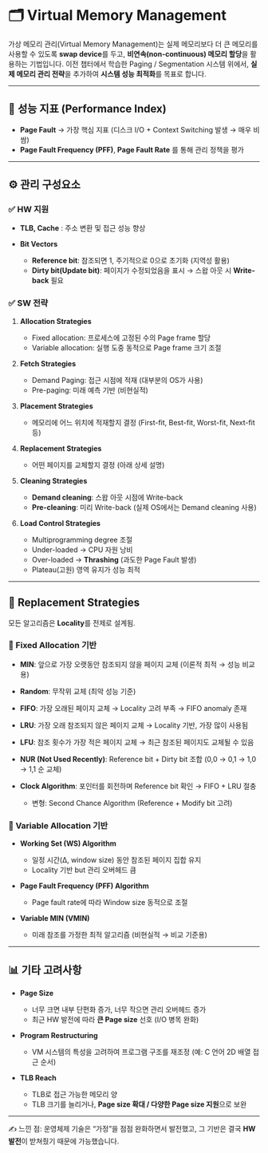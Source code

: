 # 🗂️ Virtual Memory Management

가상 메모리 관리(Virtual Memory Management)는 실제 메모리보다 더 큰 메모리를 사용할 수 있도록 **swap device**를 두고, **비연속(non-continuous) 메모리 할당**을 활용하는 기법입니다.
이전 챕터에서 학습한 Paging / Segmentation 시스템 위에서, **실제 메모리 관리 전략**을 추가하여 **시스템 성능 최적화**를 목표로 합니다.

---

## 📌 성능 지표 (Performance Index)

-   **Page Fault** → 가장 핵심 지표 (디스크 I/O + Context Switching 발생 → 매우 비쌈)
-   **Page Fault Frequency (PFF)**, **Page Fault Rate** 를 통해 관리 정책을 평가

---

## ⚙️ 관리 구성요소

### ✅ HW 지원

-   **TLB, Cache** : 주소 변환 및 접근 성능 향상
-   **Bit Vectors**

    -   **Reference bit**: 참조되면 1, 주기적으로 0으로 초기화 (지역성 활용)
    -   **Dirty bit(Update bit)**: 페이지가 수정되었음을 표시 → 스왑 아웃 시 **Write-back** 필요

### ✅ SW 전략

1. **Allocation Strategies**

    - Fixed allocation: 프로세스에 고정된 수의 Page frame 할당
    - Variable allocation: 실행 도중 동적으로 Page frame 크기 조절

2. **Fetch Strategies**

    - Demand Paging: 접근 시점에 적재 (대부분의 OS가 사용)
    - Pre-paging: 미래 예측 기반 (비현실적)

3. **Placement Strategies**

    - 메모리에 어느 위치에 적재할지 결정 (First-fit, Best-fit, Worst-fit, Next-fit 등)

4. **Replacement Strategies**

    - 어떤 페이지를 교체할지 결정 (아래 상세 설명)

5. **Cleaning Strategies**

    - **Demand cleaning**: 스왑 아웃 시점에 Write-back
    - **Pre-cleaning**: 미리 Write-back (실제 OS에서는 Demand cleaning 사용)

6. **Load Control Strategies**

    - Multiprogramming degree 조절
    - Under-loaded → CPU 자원 낭비
    - Over-loaded → **Thrashing** (과도한 Page Fault 발생)
    - Plateau(고원) 영역 유지가 성능 최적

---

## 🔄 Replacement Strategies

모든 알고리즘은 **Locality**를 전제로 설계됨.

### 📍 Fixed Allocation 기반

-   **MIN**: 앞으로 가장 오랫동안 참조되지 않을 페이지 교체 (이론적 최적 → 성능 비교용)
-   **Random**: 무작위 교체 (최악 성능 기준)
-   **FIFO**: 가장 오래된 페이지 교체 → Locality 고려 부족 → FIFO anomaly 존재
-   **LRU**: 가장 오래 참조되지 않은 페이지 교체 → Locality 기반, 가장 많이 사용됨
-   **LFU**: 참조 횟수가 가장 적은 페이지 교체 → 최근 참조된 페이지도 교체될 수 있음
-   **NUR (Not Used Recently)**: Reference bit + Dirty bit 조합 (0,0 → 0,1 → 1,0 → 1,1 순 교체)
-   **Clock Algorithm**: 포인터를 회전하며 Reference bit 확인 → FIFO + LRU 절충

    -   변형: Second Chance Algorithm (Reference + Modify bit 고려)

### 📍 Variable Allocation 기반

-   **Working Set (WS) Algorithm**

    -   일정 시간(Δ, window size) 동안 참조된 페이지 집합 유지
    -   Locality 기반 but 관리 오버헤드 큼

-   **Page Fault Frequency (PFF) Algorithm**

    -   Page fault rate에 따라 Window size 동적으로 조절

-   **Variable MIN (VMIN)**

    -   미래 참조를 가정한 최적 알고리즘 (비현실적 → 비교 기준용)

---

## 📊 기타 고려사항

-   **Page Size**

    -   너무 크면 내부 단편화 증가, 너무 작으면 관리 오버헤드 증가
    -   최근 HW 발전에 따라 **큰 Page size** 선호 (I/O 병목 완화)

-   **Program Restructuring**

    -   VM 시스템의 특성을 고려하여 프로그램 구조를 재조정 (예: C 언어 2D 배열 접근 순서)

-   **TLB Reach**

    -   TLB로 접근 가능한 메모리 양
    -   TLB 크기를 늘리거나, **Page size 확대 / 다양한 Page size 지원**으로 보완

---

✍️ 느낀 점:
운영체제 기술은 “가정”을 점점 완화하면서 발전했고, 그 기반은 결국 **HW 발전**이 받쳐줬기 때문에 가능했습니다.
